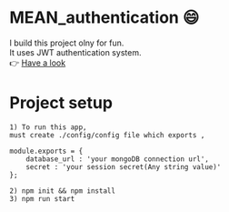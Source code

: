 # MEAN_authentication 😄

I build this project olny for fun.         
It uses JWT authentication system.             
👉  [Have a look](https://mean-stack-auth-app.herokuapp.com)

# Project setup
```
1) To run this app, 
must create ./config/config file which exports ,

module.exports = {
    database_url : 'your mongoDB connection url',
    secret : 'your session secret(Any string value)'
};

2) npm init && npm install
3) npm run start

```
